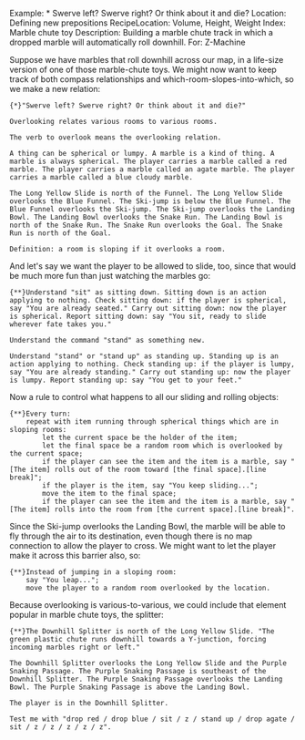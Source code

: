 Example: * Swerve left? Swerve right? Or think about it and die?
Location: Defining new prepositions
RecipeLocation: Volume, Height, Weight
Index: Marble chute toy
Description: Building a marble chute track in which a dropped marble will automatically roll downhill.
For: Z-Machine

  
Suppose we have marbles that roll downhill across our map, in a life-size version of one of those marble-chute toys. We might now want to keep track of both compass relationships and which-room-slopes-into-which, so we make a new relation:

  

``` inform7
{*}"Swerve left? Swerve right? Or think about it and die?"

Overlooking relates various rooms to various rooms.

The verb to overlook means the overlooking relation.

A thing can be spherical or lumpy. A marble is a kind of thing. A marble is always spherical. The player carries a marble called a red marble. The player carries a marble called an agate marble. The player carries a marble called a blue cloudy marble.

The Long Yellow Slide is north of the Funnel. The Long Yellow Slide overlooks the Blue Funnel. The Ski-jump is below the Blue Funnel. The Blue Funnel overlooks the Ski-jump. The Ski-jump overlooks the Landing Bowl. The Landing Bowl overlooks the Snake Run. The Landing Bowl is north of the Snake Run. The Snake Run overlooks the Goal. The Snake Run is north of the Goal.

Definition: a room is sloping if it overlooks a room.
```

  
And let's say we want the player to be allowed to slide, too, since that would be much more fun than just watching the marbles go:

  

``` inform7
{**}Understand "sit" as sitting down. Sitting down is an action applying to nothing. Check sitting down: if the player is spherical, say "You are already seated." Carry out sitting down: now the player is spherical. Report sitting down: say "You sit, ready to slide wherever fate takes you."

Understand the command "stand" as something new.

Understand "stand" or "stand up" as standing up. Standing up is an action applying to nothing. Check standing up: if the player is lumpy, say "You are already standing." Carry out standing up: now the player is lumpy. Report standing up: say "You get to your feet."
```

  
Now a rule to control what happens to all our sliding and rolling objects:

  

``` inform7
{**}Every turn:
	repeat with item running through spherical things which are in sloping rooms:
		let the current space be the holder of the item;
		let the final space be a random room which is overlooked by the current space;
		if the player can see the item and the item is a marble, say "[The item] rolls out of the room toward [the final space].[line break]";
		if the player is the item, say "You keep sliding...";
		move the item to the final space;
		if the player can see the item and the item is a marble, say "[The item] rolls into the room from [the current space].[line break]".
```

  
Since the Ski-jump overlooks the Landing Bowl, the marble will be able to fly through the air to its destination, even though there is no map connection to allow the player to cross. We might want to let the player make it across this barrier also, so:

  

``` inform7
{**}Instead of jumping in a sloping room:
	say "You leap...";
	move the player to a random room overlooked by the location.
```

  
Because overlooking is various-to-various, we could include that element popular in marble chute toys, the splitter:

  

``` inform7
{**}The Downhill Splitter is north of the Long Yellow Slide. "The green plastic chute runs downhill towards a Y-junction, forcing incoming marbles right or left."

The Downhill Splitter overlooks the Long Yellow Slide and the Purple Snaking Passage. The Purple Snaking Passage is southeast of the Downhill Splitter. The Purple Snaking Passage overlooks the Landing Bowl. The Purple Snaking Passage is above the Landing Bowl.

The player is in the Downhill Splitter.

Test me with "drop red / drop blue / sit / z / stand up / drop agate / sit / z / z / z / z / z".
```


